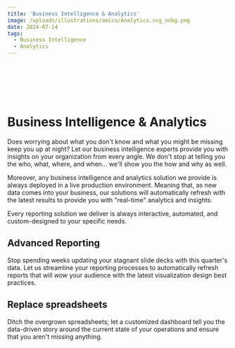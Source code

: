 ```yaml
---
title: 'Business Intelligence & Analytics'
image: /uploads/illustrations/amico/Analytics.svg_nobg.png
date: 2024-07-14
tags:
  - Business Intelligence
  - Analytics
---
```


&nbsp;

&nbsp;

&nbsp;

# Business Intelligence & Analytics

Does worrying about what you don't know and what you might be missing keep you up at night?  Let our business intelligence experts provide you with insights on your organization from every angle.  We don't stop at telling you the who, what, where, and when... we'll show you the how and why as well.

​Moreover, any business intelligence and analytics solution we provide is always deployed in a live production environment.  Meaning that, as new data comes into your business, our solutions will automatically refresh with the latest results to provide you with "real-time" analytics and insights.

Every reporting solution we deliver is always interactive, automated, and custom-designed to your specific needs.

## Advanced Reporting

Stop spending weeks updating your stagnant slide decks with this quarter's data. Let us streamline your reporting processes to automatically refresh reports that will *wow* your audience with the latest visualization design best practices.

## Replace spreadsheets

Ditch the overgrown spreadsheets; let a customized dashboard tell you the data-driven story around the current state of your operations and ensure that you aren't missing anything.
